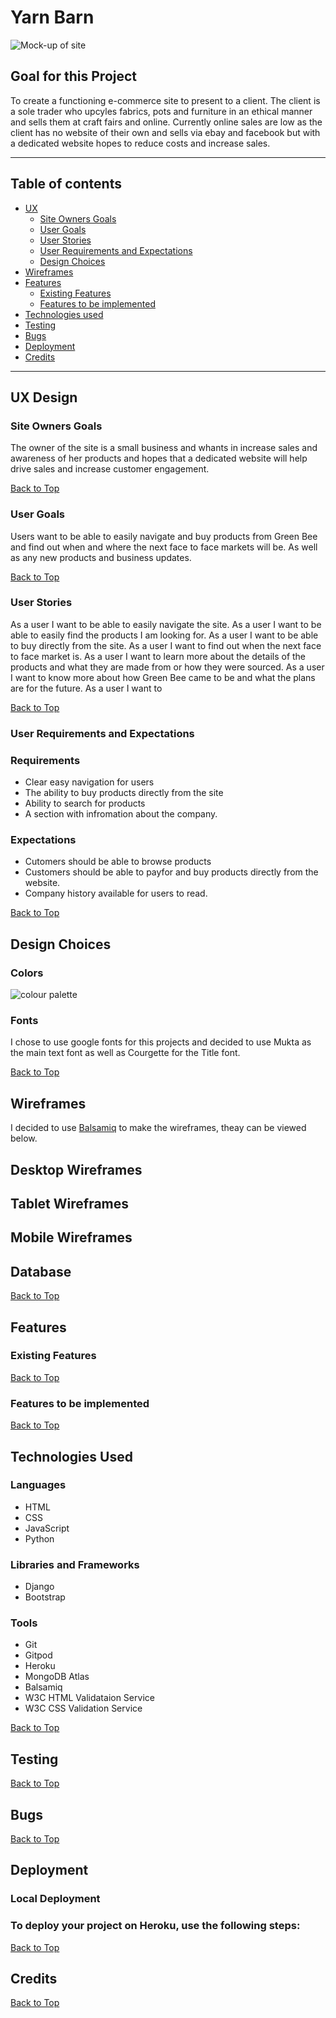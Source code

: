 # Yarn Barn
![Mock-up of site](static/images/mock-up.png)
## Goal for this Project
To create a functioning e-commerce site to present to a client.
The client is a sole trader who upcyles fabrics, pots and furniture in an ethical manner and sells them at craft fairs and online.
Currently online sales are low as the client has no website of their own and sells via ebay and facebook but with a dedicated website hopes to reduce costs and increase sales.

---
## Table of contents 
* [UX](#ux)
    * [Site Owners Goals](#site-owners-goals)
    * [User Goals](#user-goals)
    * [User Stories](#user-stories)
    * [User Requirements and Expectations](#user-requirements-and-expectations)
    * [Design Choices](#design-choices)
* [Wireframes](#wireframes)
* [Features](#features)
    * [Existing Features](#existing-features)
    * [Features to be implemented](#features-to-be-implemented)
* [Technologies used](#technologies-used)
* [Testing](#testing)
* [Bugs](#bugs)
* [Deployment](#deployment)
* [Credits](#credits)
---

## UX Design

### Site Owners Goals

The owner of the site is a small business and whants in increase sales and awareness of her products and hopes that a dedicated website will help drive sales and increase customer engagement.

[Back to Top](#table-of-contents)

### User Goals

Users want to be able to easily navigate and buy products from Green Bee and find out when and where the next face to face markets will be. As well as any new products and business updates.

[Back to Top](#table-of-contents)

### User Stories

As a user I want to be able to easily navigate the site.
As a user I want to be able to easily find the products I am looking for.
As a user I want to be able to buy directly from the site.
As a user I want to find out when the next face to face market is.
As a user I want to learn more about the details of the products and what they are made from or how they were sourced.
As a user I want to know more about how Green Bee came to be and what the plans are for the future.
As a user I want to 
 
[Back to Top](#table-of-contents)
### User Requirements and Expectations
### Requirements
* Clear easy navigation for users
* The ability to buy products directly from the site
* Ability to search for products
* A section with infromation about the company.

### Expectations

* Cutomers should be able to browse products
* Customers should be able to payfor and buy products directly from the website.
* Company history available for users to read. 


[Back to Top](#table-of-contents)
## Design Choices
### Colors
![colour palette](wireframes/)

### Fonts

I chose to use google fonts for this projects and decided to use Mukta as the main text font as well as Courgette for the Title font.



[Back to Top](#table-of-contents)

## Wireframes
I decided to use [Balsamiq](https://balsamiq.com/) to make the wireframes, theay can be viewed below.
## Desktop Wireframes


## Tablet Wireframes



## Mobile Wireframes



## Database


[Back to Top](#table-of-contents)
## Features
### Existing Features


[Back to Top](#table-of-contents)
### Features to be implemented 


[Back to Top](#table-of-contents)

## Technologies Used

### Languages

* HTML
* CSS
* JavaScript
* Python

### Libraries and Frameworks

* Django
* Bootstrap

### Tools

* Git
* Gitpod
* Heroku
* MongoDB Atlas
* Balsamiq
* W3C HTML Validataion Service
* W3C CSS Validation Service


[Back to Top](#table-of-contents)

## Testing

[Back to Top](#table-of-contents)
## Bugs

[Back to Top](#table-of-contents)
## Deployment
### Local Deployment

### To deploy your project on Heroku, use the following steps: 




[Back to Top](#table-of-contents)
## Credits


[Back to Top](#table-of-contents)
